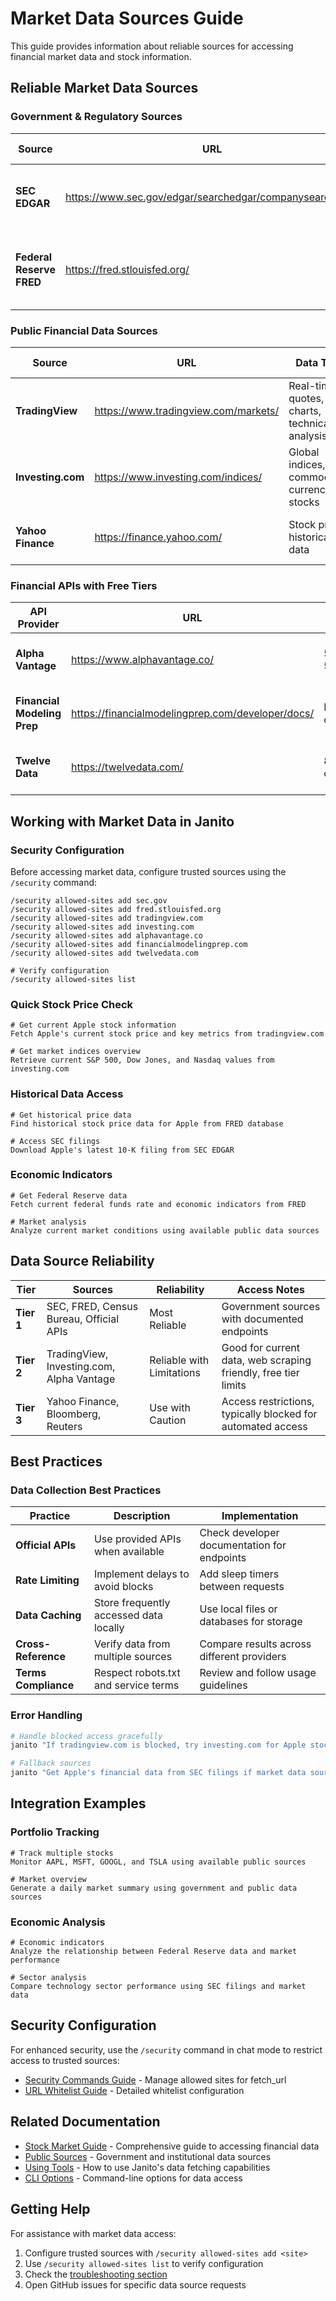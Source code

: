 # Market Data Sources Guide

This guide provides information about reliable sources for accessing financial market data and stock information.

## Reliable Market Data Sources

### Government & Regulatory Sources

| Source | URL | Data Type | Access Method | Notes |
|--------|-----|-----------|---------------|--------|
| **SEC EDGAR** | https://www.sec.gov/edgar/searchedgar/companysearch.html | Company filings, 10-K, 10-Q, 8-K reports | Web scraping + official API | Official financial statements, insider trading reports |
| **Federal Reserve FRED** | https://fred.stlouisfed.org/ | Economic indicators, interest rates, market indices | Free API with registration | Comprehensive economic and market data |

### Public Financial Data Sources

| Source | URL | Data Type | Access Method | Coverage |
|--------|-----|-----------|---------------|----------|
| **TradingView** | https://www.tradingview.com/markets/ | Real-time quotes, charts, technical analysis | Web scraping friendly | Global markets with proper user-agent |
| **Investing.com** | https://www.investing.com/indices/ | Global indices, commodities, currencies, stocks | Web scraping | International markets and real-time data |
| **Yahoo Finance** | https://finance.yahoo.com/ | Stock prices, historical data | Limited access | May have restrictions, use alternatives |

### Financial APIs with Free Tiers

| API Provider | URL | Free Tier Limits | Data Types | Rate Limits |
|--------------|-----|------------------|------------|-------------|
| **Alpha Vantage** | https://www.alphavantage.co/ | 5 calls/min, 500/day | Stocks, forex, crypto, historical | 5 API calls per minute |
| **Financial Modeling Prep** | https://financialmodelingprep.com/developer/docs/ | Limited daily calls | Financial statements, ratios, prices | Daily quota system |
| **Twelve Data** | https://twelvedata.com/ | 8 calls/minute | Stocks, forex, crypto, real-time | 8 API calls per minute |

## Working with Market Data in Janito

### Security Configuration

Before accessing market data, configure trusted sources using the `/security` command:

```
/security allowed-sites add sec.gov
/security allowed-sites add fred.stlouisfed.org
/security allowed-sites add tradingview.com
/security allowed-sites add investing.com
/security allowed-sites add alphavantage.co
/security allowed-sites add financialmodelingprep.com
/security allowed-sites add twelvedata.com

# Verify configuration
/security allowed-sites list
```

### Quick Stock Price Check

```
# Get current Apple stock information
Fetch Apple's current stock price and key metrics from tradingview.com

# Get market indices overview
Retrieve current S&P 500, Dow Jones, and Nasdaq values from investing.com
```

### Historical Data Access

```
# Get historical price data
Find historical stock price data for Apple from FRED database

# Access SEC filings
Download Apple's latest 10-K filing from SEC EDGAR
```

### Economic Indicators

```
# Get Federal Reserve data
Fetch current federal funds rate and economic indicators from FRED

# Market analysis
Analyze current market conditions using available public data sources
```

## Data Source Reliability

| Tier | Sources | Reliability | Access Notes |
|------|---------|-------------|--------------|
| **Tier 1** | SEC, FRED, Census Bureau, Official APIs | Most Reliable | Government sources with documented endpoints |
| **Tier 2** | TradingView, Investing.com, Alpha Vantage | Reliable with Limitations | Good for current data, web scraping friendly, free tier limits |
| **Tier 3** | Yahoo Finance, Bloomberg, Reuters | Use with Caution | Access restrictions, typically blocked for automated access |

## Best Practices

### Data Collection Best Practices

| Practice | Description | Implementation |
|----------|-------------|----------------|
| **Official APIs** | Use provided APIs when available | Check developer documentation for endpoints |
| **Rate Limiting** | Implement delays to avoid blocks | Add sleep timers between requests |
| **Data Caching** | Store frequently accessed data locally | Use local files or databases for storage |
| **Cross-Reference** | Verify data from multiple sources | Compare results across different providers |
| **Terms Compliance** | Respect robots.txt and service terms | Review and follow usage guidelines |

### Error Handling

```bash
# Handle blocked access gracefully
janito "If tradingview.com is blocked, try investing.com for Apple stock data"

# Fallback sources
janito "Get Apple's financial data from SEC filings if market data sources are unavailable"
```

## Integration Examples

### Portfolio Tracking

```
# Track multiple stocks
Monitor AAPL, MSFT, GOOGL, and TSLA using available public sources

# Market overview
Generate a daily market summary using government and public data sources
```

### Economic Analysis

```
# Economic indicators
Analyze the relationship between Federal Reserve data and market performance

# Sector analysis
Compare technology sector performance using SEC filings and market data
```

## Security Configuration

For enhanced security, use the `/security` command in chat mode to restrict access to trusted sources:

- [Security Commands Guide](security-commands.md) - Manage allowed sites for fetch_url
- [URL Whitelist Guide](url-whitelist.md) - Detailed whitelist configuration

## Related Documentation

- [Stock Market Guide](stock-market-guide.md) - Comprehensive guide to accessing financial data
- [Public Sources](public-sources.md) - Government and institutional data sources
- [Using Tools](using_tools.md) - How to use Janito's data fetching capabilities
- [CLI Options](../reference/cli-options.md) - Command-line options for data access

## Getting Help

For assistance with market data access:

1. Configure trusted sources with `/security allowed-sites add <site>`
2. Use `/security allowed-sites list` to verify configuration
3. Check the [troubleshooting section](configuration.md)
4. Open GitHub issues for specific data source requests